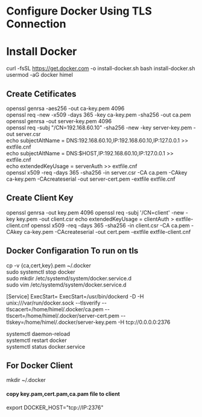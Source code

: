 # Configure Docker Using TLS Connection
# Install Docker
curl -fsSL https://get.docker.com -o install-docker.sh
bash install-docker.sh
usermod -aG docker himel
## Create Cetificates

openssl genrsa -aes256 -out ca-key.pem 4096 \
openssl req -new -x509 -days 365 -key ca-key.pem -sha256 -out ca.pem \
openssl genrsa -out server-key.pem 4096 \
openssl req -subj "/CN=192.168.60.10" -sha256 -new -key server-key.pem -out server.csr \
echo subjectAltName = DNS:192.168.60.10,IP:192.168.60.10,IP:127.0.0.1 >> extfile.cnf \
echo subjectAltName = DNS:$HOST,IP:192.168.60.10,IP:127.0.0.1 >> extfile.cnf \
echo extendedKeyUsage = serverAuth >> extfile.cnf \
openssl x509 -req -days 365 -sha256 -in server.csr -CA ca.pem -CAkey ca-key.pem -CAcreateserial -out server-cert.pem -extfile extfile.cnf

## Create Client Key

openssl genrsa -out key.pem 4096
openssl req -subj '/CN=client' -new -key key.pem -out client.csr
echo extendedKeyUsage = clientAuth > extfile-client.cnf
openssl x509 -req -days 365 -sha256 -in client.csr -CA ca.pem -CAkey ca-key.pem -CAcreateserial -out cert.pem -extfile extfile-client.cnf

## Docker Configaration To run on tls
cp -v {ca,cert,key}.pem ~/.docker <br />
sudo systemctl stop docker <br />
sudo mkdir /etc/systemd/system/docker.service.d <br />
sudo vim /etc/systemd/system/docker.service.d <br />

[Service]
ExecStart=
ExecStart=/usr/bin/dockerd -D -H unix:///var/run/docker.sock --tlsverify --tlscacert=/home/himel/.docker/ca.pem --tlscert=/home/himel/.docker/server-cert.pem --tlskey=/home/himel/.docker/server-key.pem -H tcp://0.0.0.0:2376

systemctl daemon-reload <br />
systemctl restart docker <br />
systemctl status docker.service <br />
## For Docker Client
mkdir ~/.docker <br />
#### copy key.pam,cert.pam,ca.pam file to client <br />
export DOCKER_HOST="tcp://IP:2376" <br />


